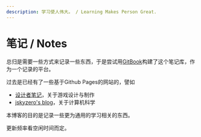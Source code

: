 ```yaml
---
description: 学习使人伟大。 / Learning Makes Person Great.
---
```


# 笔记 / Notes

总归是需要一些方式来记录一些东西，于是尝试用[GitBook](www.gitbook.com)构建了这个笔记库，作为一个记录的平台。


过去是已经有了一些基于Github Pages的网站的，譬如

+ [设计者笔记](https://design.jskyzero.com/)，关于游戏设计与制作
+ [jskyzero's blog](https://blog.jskyzero.com/)，关于计算机科学

本博客的目的是记录一些更为通用的学习相关的东西。

更新频率看空闲时间而定。


